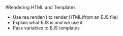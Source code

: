 #Rendering HTML and Templates

* Use res.render() to render HTML(from an EJS file)  
* Explain what EJS is and we use it  
* Pass variables to EJS templates  